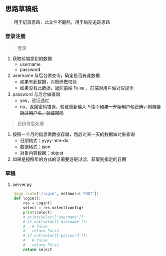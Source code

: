 ## 思路草稿纸

&emsp;&emsp;用于记录思路，此文件不删除，用于后期追踪思路

### 登录注册

> 登录

1. 获取前端拿到的数据
    - username
    - password
2. username 与后台做查询，确定是否有此数据
    - 如果有此数据，对密码做校验
    - 如果没有此数据，返回前端 False ，前端对用户做对应提示
3. password 与后台做查询
    - yes，验证通过
    - no，返回密码错误，验证重新输入
    ~~* 注：如果一开始用户名正确，则直接跳过用户名，验证密码~~

> 日历信息处理

1. 按照一个月的信息做数据存储，然后对某一天的数据做对象查询
    - 日期格式：yyyy-mm-dd
    - 数据格式：json
    - 对象内容数据：objcet
2. 如果是按照年的方式的话需要逐层过滤，获取到指定的日期

### 草稿

1. server.py
``` python
	@app.route('/login', methods=['POST'])
	def login():
		res = Login()
		select = res.select(config)
		print(select)
		# print(select['username'])
		# if not(select['username']):
		#   # false
		#   return False
		# if not(select['password']):
		#   # false
		#   return False
		return select
```